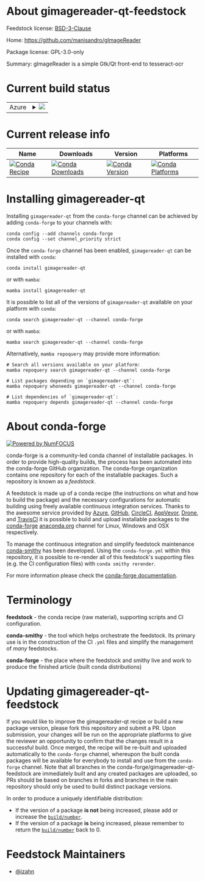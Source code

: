 About gimagereader-qt-feedstock
===============================

Feedstock license: [BSD-3-Clause](https://github.com/conda-forge/gimagereader-qt-feedstock/blob/main/LICENSE.txt)

Home: https://github.com/manisandro/gImageReader

Package license: GPL-3.0-only

Summary: gImageReader is a simple Gtk/Qt front-end to tesseract-ocr

Current build status
====================


<table>
    
  <tr>
    <td>Azure</td>
    <td>
      <details>
        <summary>
          <a href="https://dev.azure.com/conda-forge/feedstock-builds/_build/latest?definitionId=14324&branchName=main">
            <img src="https://dev.azure.com/conda-forge/feedstock-builds/_apis/build/status/gimagereader-qt-feedstock?branchName=main">
          </a>
        </summary>
        <table>
          <thead><tr><th>Variant</th><th>Status</th></tr></thead>
          <tbody><tr>
              <td>linux_64</td>
              <td>
                <a href="https://dev.azure.com/conda-forge/feedstock-builds/_build/latest?definitionId=14324&branchName=main">
                  <img src="https://dev.azure.com/conda-forge/feedstock-builds/_apis/build/status/gimagereader-qt-feedstock?branchName=main&jobName=linux&configuration=linux%20linux_64_" alt="variant">
                </a>
              </td>
            </tr>
          </tbody>
        </table>
      </details>
    </td>
  </tr>
</table>

Current release info
====================

| Name | Downloads | Version | Platforms |
| --- | --- | --- | --- |
| [![Conda Recipe](https://img.shields.io/badge/recipe-gimagereader--qt-green.svg)](https://anaconda.org/conda-forge/gimagereader-qt) | [![Conda Downloads](https://img.shields.io/conda/dn/conda-forge/gimagereader-qt.svg)](https://anaconda.org/conda-forge/gimagereader-qt) | [![Conda Version](https://img.shields.io/conda/vn/conda-forge/gimagereader-qt.svg)](https://anaconda.org/conda-forge/gimagereader-qt) | [![Conda Platforms](https://img.shields.io/conda/pn/conda-forge/gimagereader-qt.svg)](https://anaconda.org/conda-forge/gimagereader-qt) |

Installing gimagereader-qt
==========================

Installing `gimagereader-qt` from the `conda-forge` channel can be achieved by adding `conda-forge` to your channels with:

```
conda config --add channels conda-forge
conda config --set channel_priority strict
```

Once the `conda-forge` channel has been enabled, `gimagereader-qt` can be installed with `conda`:

```
conda install gimagereader-qt
```

or with `mamba`:

```
mamba install gimagereader-qt
```

It is possible to list all of the versions of `gimagereader-qt` available on your platform with `conda`:

```
conda search gimagereader-qt --channel conda-forge
```

or with `mamba`:

```
mamba search gimagereader-qt --channel conda-forge
```

Alternatively, `mamba repoquery` may provide more information:

```
# Search all versions available on your platform:
mamba repoquery search gimagereader-qt --channel conda-forge

# List packages depending on `gimagereader-qt`:
mamba repoquery whoneeds gimagereader-qt --channel conda-forge

# List dependencies of `gimagereader-qt`:
mamba repoquery depends gimagereader-qt --channel conda-forge
```


About conda-forge
=================

[![Powered by
NumFOCUS](https://img.shields.io/badge/powered%20by-NumFOCUS-orange.svg?style=flat&colorA=E1523D&colorB=007D8A)](https://numfocus.org)

conda-forge is a community-led conda channel of installable packages.
In order to provide high-quality builds, the process has been automated into the
conda-forge GitHub organization. The conda-forge organization contains one repository
for each of the installable packages. Such a repository is known as a *feedstock*.

A feedstock is made up of a conda recipe (the instructions on what and how to build
the package) and the necessary configurations for automatic building using freely
available continuous integration services. Thanks to the awesome service provided by
[Azure](https://azure.microsoft.com/en-us/services/devops/), [GitHub](https://github.com/),
[CircleCI](https://circleci.com/), [AppVeyor](https://www.appveyor.com/),
[Drone](https://cloud.drone.io/welcome), and [TravisCI](https://travis-ci.com/)
it is possible to build and upload installable packages to the
[conda-forge](https://anaconda.org/conda-forge) [anaconda.org](https://anaconda.org/)
channel for Linux, Windows and OSX respectively.

To manage the continuous integration and simplify feedstock maintenance
[conda-smithy](https://github.com/conda-forge/conda-smithy) has been developed.
Using the ``conda-forge.yml`` within this repository, it is possible to re-render all of
this feedstock's supporting files (e.g. the CI configuration files) with ``conda smithy rerender``.

For more information please check the [conda-forge documentation](https://conda-forge.org/docs/).

Terminology
===========

**feedstock** - the conda recipe (raw material), supporting scripts and CI configuration.

**conda-smithy** - the tool which helps orchestrate the feedstock.
                   Its primary use is in the construction of the CI ``.yml`` files
                   and simplify the management of *many* feedstocks.

**conda-forge** - the place where the feedstock and smithy live and work to
                  produce the finished article (built conda distributions)


Updating gimagereader-qt-feedstock
==================================

If you would like to improve the gimagereader-qt recipe or build a new
package version, please fork this repository and submit a PR. Upon submission,
your changes will be run on the appropriate platforms to give the reviewer an
opportunity to confirm that the changes result in a successful build. Once
merged, the recipe will be re-built and uploaded automatically to the
`conda-forge` channel, whereupon the built conda packages will be available for
everybody to install and use from the `conda-forge` channel.
Note that all branches in the conda-forge/gimagereader-qt-feedstock are
immediately built and any created packages are uploaded, so PRs should be based
on branches in forks and branches in the main repository should only be used to
build distinct package versions.

In order to produce a uniquely identifiable distribution:
 * If the version of a package **is not** being increased, please add or increase
   the [``build/number``](https://docs.conda.io/projects/conda-build/en/latest/resources/define-metadata.html#build-number-and-string).
 * If the version of a package **is** being increased, please remember to return
   the [``build/number``](https://docs.conda.io/projects/conda-build/en/latest/resources/define-metadata.html#build-number-and-string)
   back to 0.

Feedstock Maintainers
=====================

* [@izahn](https://github.com/izahn/)

